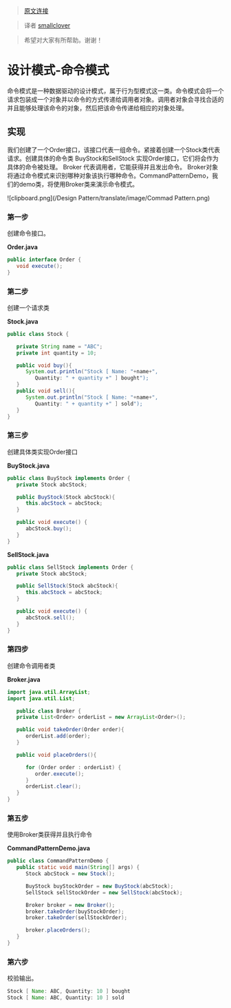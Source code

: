 > [原文连接][1]

> 译者 [smallclover][2]

> 希望对大家有所帮助。谢谢！

# 设计模式-命令模式


命令模式是一种数据驱动的设计模式，属于行为型模式这一类。命令模式会将一个请求包装成一个对象并以命令的方式传递给调用者对象。调用者对象会寻找合适的并且能够处理该命令的对象，然后把该命令传递给相应的对象处理。

## 实现

我们创建了一个Order接口，该接口代表一组命令。紧接着创建一个Stock类代表请求。创建具体的命令类 BuyStock和SellStock 实现Order接口，它们将会作为具体的命令被处理。 Broker 代表调用者，它能获得并且发出命令。
Broker对象将通过命令模式来识别哪种对象该执行哪种命令。CommandPatternDemo，我们的demo类，将使用Broker类来演示命令模式。


![clipboard.png](/Design Pattern/translate/image/Commad Pattern.png)


### 第一步

创建命令接口。

**Order.java**

```java
public interface Order {
   void execute();
}
```

### 第二步

创建一个请求类

**Stock.java**

```java
public class Stock {

   private String name = "ABC";
   private int quantity = 10;

   public void buy(){
      System.out.println("Stock [ Name: "+name+",
         Quantity: " + quantity +" ] bought");
   }
   public void sell(){
      System.out.println("Stock [ Name: "+name+",
         Quantity: " + quantity +" ] sold");
   }
}
```

### 第三步

创建具体类实现Order接口


**BuyStock.java**

```java
public class BuyStock implements Order {
   private Stock abcStock;

   public BuyStock(Stock abcStock){
      this.abcStock = abcStock;
   }

   public void execute() {
      abcStock.buy();
   }
}
```

**SellStock.java**
```java
public class SellStock implements Order {
   private Stock abcStock;

   public SellStock(Stock abcStock){
      this.abcStock = abcStock;
   }

   public void execute() {
      abcStock.sell();
   }
}
```

### 第四步

创建命令调用者类

**Broker.java**
```java
import java.util.ArrayList;
import java.util.List;

   public class Broker {
   private List<Order> orderList = new ArrayList<Order>();

   public void takeOrder(Order order){
      orderList.add(order);		
   }

   public void placeOrders(){

      for (Order order : orderList) {
         order.execute();
      }
      orderList.clear();
   }
}
```

### 第五步

使用Broker类获得并且执行命令

**CommandPatternDemo.java**
```java
public class CommandPatternDemo {
   public static void main(String[] args) {
      Stock abcStock = new Stock();

      BuyStock buyStockOrder = new BuyStock(abcStock);
      SellStock sellStockOrder = new SellStock(abcStock);

      Broker broker = new Broker();
      broker.takeOrder(buyStockOrder);
      broker.takeOrder(sellStockOrder);

      broker.placeOrders();
   }
}
```

### 第六步

校验输出。
```java
Stock [ Name: ABC, Quantity: 10 ] bought
Stock [ Name: ABC, Quantity: 10 ] sold
```


  [1]: http://www.tutorialspoint.com/design_pattern/command_pattern.htm
  [2]: https://www.smallclover.com
